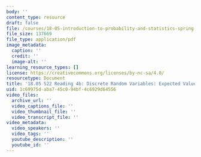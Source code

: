 ```yaml
---
body: ''
content_type: resource
draft: false
file: /courses/18-05-introduction-to-probability-and-statistics-spring-2022/mit18_05_s22_class04-prep-b.pdf
file_size: 137669
file_type: application/pdf
image_metadata:
  caption: ''
  credit: ''
  image-alt: ''
learning_resource_types: []
license: https://creativecommons.org/licenses/by-nc-sa/4.0/
resourcetype: Document
title: '18.05 S22 Reading 4b: Discrete Random Variables: Expected Value'
uid: 1c69975d-aba7-45c0-94bf-4c6929d64556
video_files:
  archive_url: ''
  video_captions_file: ''
  video_thumbnail_file: ''
  video_transcript_file: ''
video_metadata:
  video_speakers: ''
  video_tags: ''
  youtube_description: ''
  youtube_id: ''
---
```

